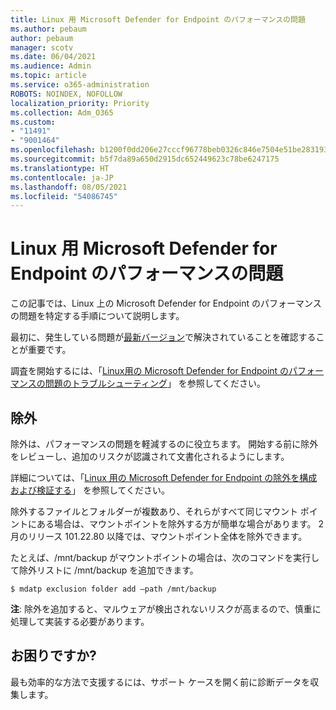 ```yaml
---
title: Linux 用 Microsoft Defender for Endpoint のパフォーマンスの問題
ms.author: pebaum
author: pebaum
manager: scotv
ms.date: 06/04/2021
ms.audience: Admin
ms.topic: article
ms.service: o365-administration
ROBOTS: NOINDEX, NOFOLLOW
localization_priority: Priority
ms.collection: Adm_O365
ms.custom:
- "11491"
- "9001464"
ms.openlocfilehash: b1200f0dd206e27cccf96778beb0326c846e7504e51be283193b2630edfb4509
ms.sourcegitcommit: b5f7da89a650d2915dc652449623c78be6247175
ms.translationtype: HT
ms.contentlocale: ja-JP
ms.lasthandoff: 08/05/2021
ms.locfileid: "54086745"
---
```

# <a name="performance-issues-for-microsoft-defender-for-endpoint-on-linux"></a>Linux 用 Microsoft Defender for Endpoint のパフォーマンスの問題

この記事では、Linux 上の Microsoft Defender for Endpoint のパフォーマンスの問題を特定する手順について説明します。

最初に、発生している問題が[最新バージョン](/microsoft-365/security/defender-endpoint/linux-whatsnew)で解決されていることを確認することが重要です。 

調査を開始するには、「[Linux用の Microsoft Defender for Endpoint のパフォーマンスの問題のトラブルシューティング](/microsoft-365/security/defender-endpoint/linux-support-perf)」 を参照してください。

## <a name="exclusions"></a>除外

除外は、パフォーマンスの問題を軽減するのに役立ちます。 開始する前に除外をレビューし、追加のリスクが認識されて文書化されるようにします。

詳細については、「[Linux 用の Microsoft Defender for Endpoint の除外を構成および検証する](/microsoft-365/security/defender-endpoint/linux-exclusions)」 を参照してください。

除外するファイルとフォルダーが複数あり、それらがすべて同じマウント ポイントにある場合は、マウントポイントを除外する方が簡単な場合があります。 2 月のリリース 101.22.80 以降では、マウントポイント全体を除外できます。

たとえば、/mnt/backup がマウントポイントの場合は、次のコマンドを実行して除外リストに /mnt/backup を追加できます。

`$ mdatp exclusion folder add –path /mnt/backup`

**注**: 除外を追加すると、マルウェアが検出されないリスクが高まるので、慎重に処理して実装する必要があります。

## <a name="need-help"></a>お困りですか?

最も効率的な方法で支援するには、サポート ケースを開く前に診断データを収集します。

